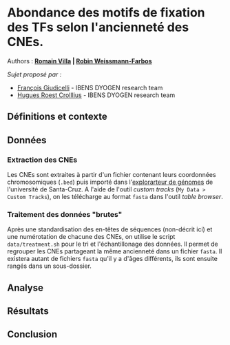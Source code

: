 # Abondance des motifs de fixation des TFs selon l'ancienneté des CNEs.
Authors : **[Romain Villa](mailto:rvilla@edu.bio.ens.psl.eu) | [Robin Weissmann-Farbos](mailto:weissman@edu.bio.ens.psl.eu)**

_Sujet proposé par :_
* [François Giudicelli](mailto:francois.giudicelli@ens.fr) - IBENS DYOGEN research team
* [Hugues Roest Crolllius](mailto:hrc@bio.ens.psl.eu) - IBENS DYOGEN research team

## Définitions et contexte
## Données
### Extraction des CNEs
Les CNEs sont extraites à partir d'un fichier contenant leurs coordonnées chromosomiques (```.bed```) puis importé dans l'[explorarteur de génomes](https://genome.ucsc.edu/) de l'université de Santa-Cruz. A l'aide de l'outil *custom tracks* (```My Data > Custom Tracks```), on les télécharge au format ```fasta``` dans l'outil *table browser*.
### Traitement des données "brutes"
Après une standardisation des en-têtes de séquences (non-décrit ici) et une numérotation de chacune des CNEs, on utilise le script ```data/treatment.sh``` pour le tri et l'échantillonage des données.
Il permet de regrouper les CNEs partageant la même ancienneté dans un fichier ```fasta```. Il existera autant de fichiers ```fasta``` qu'il y a d'âges différents, ils sont ensuite rangés dans un sous-dossier. 
## Analyse
## Résultats
## Conclusion
